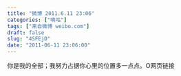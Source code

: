 ```yaml
---
title: "微博 2011.6.11 23:06"
categories: ["嘀咕"]
tags: ["来自微博 weibo.com"]
draft: false
slug: "4SFEjD"
date: "2011-06-11 23:06:00"
---
```


<p>你是我的全部；我努力占据你心里的位置多一点点。O网页链接 ​​​​</p>
